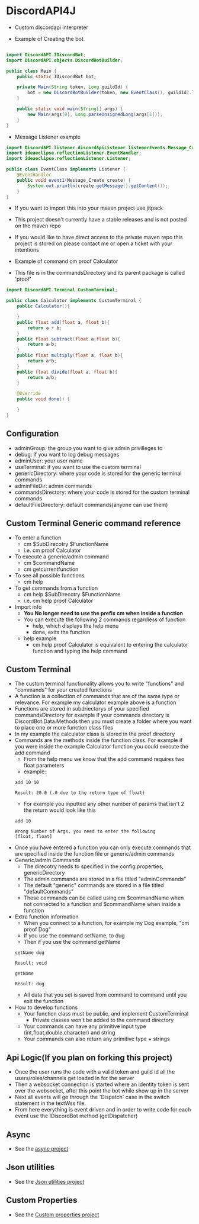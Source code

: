 # DiscordAPI4J
* Custom discordapi interpreter

* Example of Creating the bot
```java

import DiscordAPI.IDiscordBot;
import DiscordAPI.objects.DiscordBotBuilder;

public class Main {
    public static IDiscordBot bot;

    private Main(String token, Long guildId) {
        bot = new DiscordBotBuilder(token, new EventClass(), guildId).login();
    }

    public static void main(String[] args) {
        new Main(args[0], Long.parseUnsignedLong(args[1]));
    }
}
```
* Message Listener example

```java
import DiscordAPI.listener.discordApiListener.listenerEvents.Message_Create;
import ideaeclipse.reflectionListener.EventHandler;
import ideaeclipse.reflectionListener.Listener;

public class EventClass implements Listener {
    @EventHandler
    public void event1(Message_Create create) {
        System.out.println(create.getMessage().getContent());
    }
}
```

* If you want to import this into your maven project use jitpack
* This project doesn't currently have a stable releases and is not posted on the maven repo
* If you would like to have direct access to the private maven repo this project is stored on please contact me or open a ticket with your intentions

* Example of command cm proof Calculator
* This file is in the commandsDirectory and its parent package is called 'proof'
```java
import DiscordAPI.Terminal.CustomTerminal;

public class Calculator implements CustomTerminal {
    public Calculator(){

    }
    public float add(float a, float b){
        return a + b;
    }
    public float subtract(float a,float b){
        return a-b;
    }
    public float multiply(float a, float b){
        return a*b;
    }
    public float divide(float a, float b){
        return a/b;
    }

    @Override
    public void done() {

    }
}
```
## Configuration
 * adminGroup: the group you want to give admin privilleges to
 * debug: if you want to log debug messages
 * adminUser: your user name
 * useTerminal: if you want to use the custom terminal
 * genericDirectory: where your code is stored for the generic terminal commands
 * adminFileDir: admin commands
 * commandsDirectory: where your code is stored for the custom terminal commands
 * defaultFileDirectory: default commands(anyone can use them)
## Custom Terminal Generic command reference
* To enter a function
    * cm $SubDirecotry $FunctionName
    * i.e. cm proof Calculator
* To execute a generic/admin command
    * cm $commandName
    * cm getcurrentfunction
* To see all possible functions
    * cm help
* To get commands from a function
    * cm help $SubDirecotry $FunctionName
    * i.e. cm help proof Calculator
* Import info
    * __You No longer need to use the prefix cm when inside a function__
    * You can execute the following 2 commands regardless of function
        * help, which displays the help menu
        * done, exits the function
    * help example
        * cm help proof Calculator is equivalent to entering the calculator function and typing the help command
## Custom Terminal
* The custom terminal functionality allows you to write "functions" and "commands" for your created functions
* A function is a collection of commands that are of the same type or relevance. For example my calculator example above is a function
* Functions are stored in subdriectorys of your specified commandsDirectory for example if your commands directory is DiscordBot.Data.Methods then you must create a folder where you want to place one or more function class files
* In my example the calculator class is stored in the proof directory
* Commands are the methods inside the function class. For example if you were inside the example Calculator function you could execute the add command
    * From the help menu we know that the add command requires two float parameters
    * example:
    ```text
    add 10 10
    
    Result: 20.0 (.0 due to the return type of float)
    ```
    * For example you inputted any other number of params that isn't 2 the return would look like this
    ```text
    add 10  
  
    Wrong Number of Args, you need to enter the following 
    [float, float]
    ```
* Once you have entered a function you can only execute commands that are specified inside the function file or generic/admin commands
* Generic/admin Commands
    * The direcotry needs to specified in the config.properties, genericDirectory
    * The admin commands are stored in a file titled "adminCommands"
    * The default "generic" commands are stored in a file titled "defaultCommands"
    * These commands can be called using cm $commandName when not connected to a function and $commandName when inside a function
* Extra function information
    * When you connect to a function, for example my Dog example, "cm proof Dog"
    * If you use the command setName, to dug
    * Then if you use the command getName
    ```text
    setName dug

    Result: void

    getName

    Result: dug
    ```
    * All data that you set is saved from command to command until you exit the function
* How to develop functions
    * Your function class must be public, and implement CustomTerminal
        * Private classes won't be added to the command directory
    * Your commands can have any primitive input type (int,float,double,character) and string
    * Your commands can also return any primitive type + strings

    
## Api Logic(If you plan on forking this project)
 * Once the user runs the code with a valid token and guild id all the users/roles/channels get loaded in for the server
 * Then a websocket connection is started where an identity token is sent over the websocket, after this point the bot while show up in the server
 * Next all events will go through the 'Dispatch' case in the switch statement in the textWss file.
 * From here everything is event driven and in order to write code for each event use the IDiscordBot method (getDispatcher)
## Async
 * See the [async project](https://github.com/ideaeclipse/AsyncUtility) 
## Json utilities
 * See the [Json utilities project](https://github.com/ideaeclipse/JsonUtilities)
## Custom Properties
* See the [Custom properties project](https://github.com/ideaeclipse/CustomProperties)
 